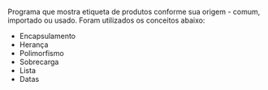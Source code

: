 Programa que mostra etiqueta de produtos conforme sua origem - comum, importado ou usado.
Foram utilizados os conceitos abaixo:
- Encapsulamento
- Herança
- Polimorfismo
- Sobrecarga
- Lista
- Datas
